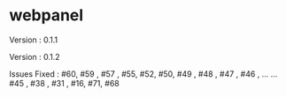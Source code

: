 # webpanel

Version : 0.1.1


Version : 0.1.2
 
  Issues Fixed : #60, #59 , #57 , #55, #52, #50, #49 , #48 , #47 , #46 , …
… #45 , #38 , #31 , #16, #71, #68
